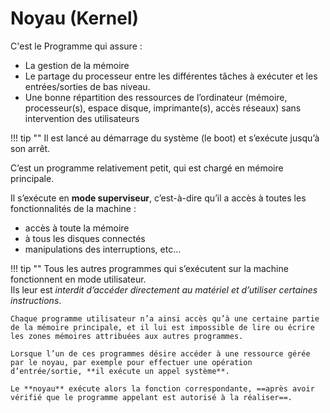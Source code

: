 # Noyau (Kernel)

C'est le Programme qui assure :
 
- La gestion de la mémoire  
- Le partage du processeur entre les différentes tâches à exécuter et les entrées/sorties de bas niveau.  
- Une bonne répartition des ressources de l’ordinateur (mémoire, processeur(s), espace disque, imprimante(s), accès réseaux) sans intervention des utilisateurs  

!!! tip ""
    Il est lancé au démarrage du système (le boot) et s’exécute jusqu’à son arrêt.
 
C’est un programme relativement petit, qui est chargé en mémoire principale.   

Il s’exécute en **mode superviseur**, c’est-à-dire qu’il a accès à toutes les fonctionnalités de la machine :  

- accès à toute la mémoire  
- à tous les disques connectés  
- manipulations des interruptions, etc...  

!!! tip "" 
    Tous les autres programmes qui s’exécutent sur la machine fonctionnent en mode utilisateur.   
    Ils leur est *interdit d’accéder directement au matériel et d’utiliser certaines instructions*.   
    
    Chaque programme utilisateur n’a ainsi accès qu’à une certaine partie de la mémoire principale, et il lui est impossible de lire ou écrire les zones mémoires attribuées aux autres programmes.   
    
    Lorsque l’un de ces programmes désire accéder à une ressource gérée par le noyau, par exemple pour effectuer une opération d’entrée/sortie, **il exécute un appel système**.   
    
    Le **noyau** exécute alors la fonction correspondante, ==après avoir vérifié que le programme appelant est autorisé à la réaliser==.
